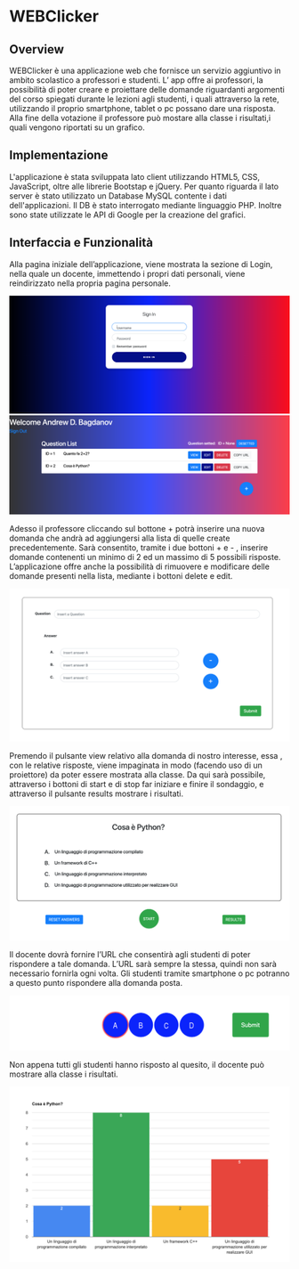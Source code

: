 # WEBClicker

## Overview
WEBClicker è una applicazione web che fornisce un servizio aggiuntivo in ambito scolastico a professori e studenti.
L’ app offre ai professori, la possibilità di poter creare e proiettare delle domande riguardanti argomenti del corso
spiegati durante le lezioni agli studenti, i quali attraverso la rete, utilizzando il proprio smartphone, tablet o pc 
possano dare una risposta. Alla fine della votazione il professore può mostare alla classe i risultati,i quali vengono 
riportati su un grafico.

## Implementazione
L'applicazione è stata sviluppata lato client utilizzando HTML5, CSS, JavaScript, oltre alle librerie Bootstap e jQuery.
Per quanto riguarda il lato server è stato utilizzato un Database MySQL contente i dati dell'applicazioni. 
Il DB è stato interrogato mediante linguaggio PHP.
Inoltre sono state utilizzate le API di Google per la creazione del grafici.

## Interfaccia e Funzionalità
Alla pagina iniziale dell’applicazione, viene mostrata la sezione di Login, nella quale un docente, immettendo i propri 
dati personali, viene reindirizzato nella propria pagina personale.

![ ](https://github.com/marcolos/WEBClicker/blob/master/REDMI_img/signin.png)
![ ](https://github.com/marcolos/WEBClicker/blob/master/REDMI_img/prof_main_page.png)

Adesso il professore cliccando sul bottone + potrà inserire una nuova domanda che andrà ad aggiungersi alla lista di 
quelle create precedentemente. Sarà consentito, tramite i due bottoni + e - , inserire domande contenenti un minimo di 2
ed un massimo di 5 possibili risposte. 
L’applicazione offre anche la possibilità di rimuovere e modificare delle domande presenti nella lista, 
mediante i bottoni delete e edit.

![ ](https://github.com/marcolos/WEBClicker/blob/master/REDMI_img/insert_question.png)

Premendo il pulsante view relativo alla domanda di nostro interesse, essa , con le relative risposte, 
viene impaginata in modo (facendo uso di un proiettore) da poter essere mostrata alla classe. Da qui sarà possibile,
attraverso i bottoni di start e di stop far iniziare e finire il sondaggio, e attraverso il pulsante results 
mostrare i risultati.

![ ](https://github.com/marcolos/WEBClicker/blob/master/REDMI_img/view.png)

Il docente dovrà fornire l’URL che consentirà agli studenti di poter rispondere a tale domanda. L’URL sarà sempre 
la stessa, quindi non sarà necessario fornirla ogni volta.
Gli studenti tramite smartphone o pc potranno a questo punto rispondere alla domanda posta.

![ ](https://github.com/marcolos/WEBClicker/blob/master/REDMI_img/respose.png)

Non appena tutti gli studenti hanno risposto al quesito, il docente può mostrare alla classe i risultati.

![ ](https://github.com/marcolos/WEBClicker/blob/master/REDMI_img/results.png)


